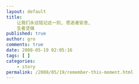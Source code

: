 ```yaml
---
layout: default
title: 
    让我们永远铭记这一刻, 愿逝者安息,
    生者坚强
published: true
author: gro
comments: true
date: 2008-05-19 02:05:16
tags: [ ]
categories:
    - story
permalink: /2008/05/19/remember-this-moment.html
---
```

